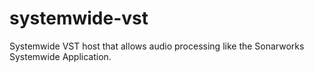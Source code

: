 # systemwide-vst

Systemwide VST host that allows audio processing like the Sonarworks Systemwide Application.